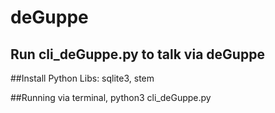 # deGuppe

## Run cli_deGuppe.py to talk via deGuppe


##Install Python Libs:
sqlite3, stem

##Running via terminal,
python3 cli_deGuppe.py

